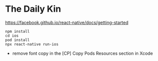 # The Daily Kin

https://facebook.github.io/react-native/docs/getting-started
```
npm install
cd ios
pod install
npx react-native run-ios
```

* remove font copy in the [CP] Copy Pods Resources section in Xcode
